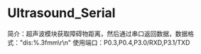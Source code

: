 # Ultrasound_Serial
简介：超声波模块获取障碍物距离，然后通过串口返回数据，数据格式："dis:%.3fmm\r\n"
使用端口：P0.3,P0.4,P3.0/RXD,P3.1/TXD